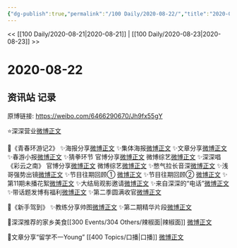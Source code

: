 ```yaml
---
{"dg-publish":true,"permalink":"/100 Daily/2020-08-22/","title":"2020-08-22","created":"2023-04-07T12:17:03.247+08:00","updated":"2023-04-07T12:24:02.900+08:00"}
---
```



<< [[100 Daily/2020-08-21\|2020-08-21]] | [[100 Daily/2020-08-23\|2020-08-23]] >>

# 2020-08-22

## 资讯站 记录

原博链接: https://weibo.com/6466290670/Jh9fx55gY

⭐深深营业[微博正文](https://m.weibo.cn/6466290670/4540820512577303)

🌟《青春环游记2》
✨海报分享[微博正文](https://m.weibo.cn/6466290670/4540667378799596)
✨集体海报[微博正文](https://m.weibo.cn/6466290670/4540676379515768)
✨文章分享[微博正文](https://m.weibo.cn/6466290670/4540712864985198)
✨春游小报[微博正文](https://m.weibo.cn/6466290670/4540783593521493)
✨猜拳环节
官博分享[微博正文](https://m.weibo.cn/6466290670/4540829396632250)
微博综艺[微博正文](https://m.weibo.cn/6466290670/4540861772474825)
✨深深唱《彩云之南》
官博分享[微博正文](https://m.weibo.cn/6466290670/4540849164137952)
微博综艺[微博正文](https://m.weibo.cn/6466290670/4540860577091262)
✨憋气拉长音深[微博正文](https://m.weibo.cn/6466290670/4540829383798542)
✨浅哥强势出镜[微博正文](https://m.weibo.cn/6466290670/4540862975707874)
✨节目往期回顾① [微博正文](https://m.weibo.cn/6466290670/4540715348270280)
✨节目往期回顾② [微博正文](https://m.weibo.cn/6466290670/4540753735585473)
✨第11期未播花絮[微博正文](https://m.weibo.cn/6466290670/4540701583616751)
✨大结局观影邀请[微博正文](https://m.weibo.cn/6466290670/4540711078199789)
✨来自深深的“电话”[微博正文](https://m.weibo.cn/6466290670/4540671833152579)
✨带话题发博有福利[微博正文](https://m.weibo.cn/6466290670/4540663612054832)
✨第二季圆满收官[微博正文](https://m.weibo.cn/6466290670/4540857816981361)

🌟《新手驾到》
✨教练分享帅图[微博正文](https://m.weibo.cn/6466290670/4540744129583031)
✨第二期精华片段[微博正文](https://m.weibo.cn/6466290670/4540732544652506)

🌟深深推荐的家乡美食[[300 Events/304 Others/辣椒面\|辣椒面]] [微博正文](https://m.weibo.cn/6466290670/4540822715111587)

🌟文章分享“留学不一Young” [[400 Topics/口播\|口播]] [微博正文](https://m.weibo.cn/6466290670/4540760706000382)
